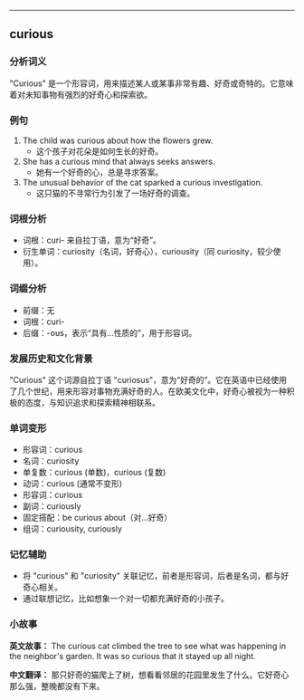 
---------------
## curious
### 分析词义
"Curious" 是一个形容词，用来描述某人或某事非常有趣、好奇或奇特的。它意味着对未知事物有强烈的好奇心和探索欲。

### 例句
1. The child was curious about how the flowers grew.
   - 这个孩子对花朵是如何生长的好奇。
2. She has a curious mind that always seeks answers.
   - 她有一个好奇的心，总是寻求答案。
3. The unusual behavior of the cat sparked a curious investigation.
   - 这只猫的不寻常行为引发了一场好奇的调查。

### 词根分析
- 词根：curi- 来自拉丁语，意为“好奇”。
- 衍生单词：curiosity（名词，好奇心），curiousity（同 curiosity，较少使用）。

### 词缀分析
- 前缀：无
- 词根：curi-
- 后缀：-ous，表示“具有...性质的”，用于形容词。

### 发展历史和文化背景
"Curious" 这个词源自拉丁语 "curiosus"，意为“好奇的”。它在英语中已经使用了几个世纪，用来形容对事物充满好奇的人。在欧美文化中，好奇心被视为一种积极的态度，与知识追求和探索精神相联系。

### 单词变形
- 形容词：curious
- 名词：curiosity
- 单复数：curious (单数)，curious (复数)
- 动词：curious (通常不变形)
- 形容词：curious
- 副词：curiously
- 固定搭配：be curious about（对...好奇）
- 组词：curiousity, curiously

### 记忆辅助
- 将 "curious" 和 "curiosity" 关联记忆，前者是形容词，后者是名词，都与好奇心相关。
- 通过联想记忆，比如想象一个对一切都充满好奇的小孩子。

### 小故事
**英文故事：**
The curious cat climbed the tree to see what was happening in the neighbor's garden. It was so curious that it stayed up all night.

**中文翻译：**
那只好奇的猫爬上了树，想看看邻居的花园里发生了什么。它好奇心那么强，整晚都没有下来。

